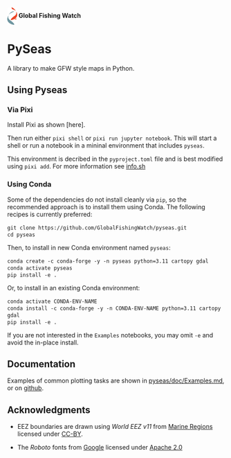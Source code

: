 
<h4>
<img src="gfw_logo.png" alt="GFW Logo" height="40"  valign="middle"/>
Global Fishing Watch
</h4>

# PySeas

A library to make GFW style maps in Python.

## Using Pyseas

### Via Pixi

Install Pixi as shown [here].

Then run either `pixi shell` or `pixi run jupyter notebook`. This will start a shell
or run a notebook in a mininal environment that includes `pyseas`.

This environment is decribed in the `pyproject.toml` file and is best modified using
`pixi add`. For more information see [info.sh](info.sh)

### Using Conda

Some of the dependencies do not install cleanly via `pip`, so the recommended approach
is to install them using Conda. The following recipes is currently preferred:

    git clone https://github.com/GlobalFishingWatch/pyseas.git
    cd pyseas

Then, to install in new Conda environment named `pyseas`:

    conda create -c conda-forge -y -n pyseas python=3.11 cartopy gdal
    conda activate pyseas
    pip install -e .

Or, to install in an existing Conda environment:

    conda activate CONDA-ENV-NAME
    conda install -c conda-forge -y -n CONDA-ENV-NAME python=3.11 cartopy gdal
    pip install -e .

If you are not interested in the `Examples` notebooks, you may omit `-e` and
avoid the in-place install.

## Documentation

Examples of common plotting tasks are shown in [pyseas/doc/Examples.md](pyseas/doc/Examples.md),
or on [github](https://github.com/GlobalFishingWatch/rendered/blob/master/pyseas/pyseas/doc/Examples.md).

## Acknowledgments

* EEZ boundaries are drawn using *World EEZ v11* from [Marine Regions](https://www.marineregions.org/)
  licensed under [CC-BY](https://creativecommons.org/licenses/by/4.0/).

* The *Roboto* fonts from [Google](https://fonts.google.com/specimen/Roboto) licensed under
  [Apache 2.0](https://www.apache.org/licenses/LICENSE-2.0)
